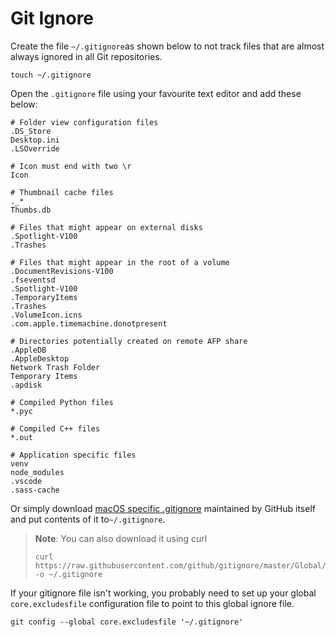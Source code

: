 # Git Ignore

Create the file `~/.gitignore`as shown below to not track files that are almost always ignored in all Git repositories.

```text
touch ~/.gitignore
```

Open the `.gitignore` file using your favourite text editor and add these below:

```text
# Folder view configuration files
.DS_Store
Desktop.ini
.LSOverride

# Icon must end with two \r
Icon

# Thumbnail cache files
._*
Thumbs.db

# Files that might appear on external disks
.Spotlight-V100
.Trashes

# Files that might appear in the root of a volume
.DocumentRevisions-V100
.fseventsd
.Spotlight-V100
.TemporaryItems
.Trashes
.VolumeIcon.icns
.com.apple.timemachine.donotpresent

# Directories potentially created on remote AFP share
.AppleDB
.AppleDesktop
Network Trash Folder
Temporary Items
.apdisk

# Compiled Python files
*.pyc

# Compiled C++ files
*.out

# Application specific files
venv
node_modules
.vscode
.sass-cache
```

Or simply download [macOS specific .gitignore](https://github.com/github/gitignore/blob/master/Global/macOS.gitignore) maintained by GitHub itself and put contents of it to`~/.gitignore`.

> **Note**: You can also download it using curl
>
> ```text
> curl https://raw.githubusercontent.com/github/gitignore/master/Global/macOS.gitignore -o ~/.gitignore
> ```

If your gitignore file isn't working, you probably need to set up your global `core.excludesfile` configuration file to point to this global ignore file.

```text
git config --global core.excludesfile '~/.gitignore'
```

